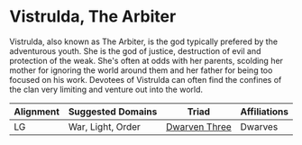# Vistrulda, The Arbiter

Vistrulda, also known as The Arbiter, is the god typically prefered by the adventurous youth. She is the god of justice, destruction of evil and protection of the weak. She's often at odds with her parents, scolding her mother for ignoring the world around them and her father for being too focused on his work. Devotees of Vistrulda can often find the confines of the clan very limiting and venture out into the world.

| Alignment | Suggested Domains | Triad | Affiliations |
| - | - | - | - |
| LG | War, Light, Order | [Dwarven Three](../triads/dwarven_three.md) | Dwarves |
